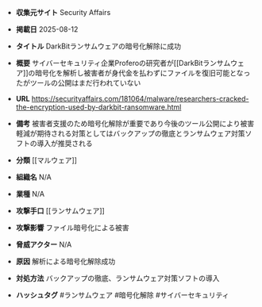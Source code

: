 - **収集元サイト**
Security Affairs

- **掲載日**
2025-08-12

- **タイトル**
DarkBitランサムウェアの暗号化解除に成功

- **概要**
サイバーセキュリティ企業Proferoの研究者が[[DarkBitランサムウェア]]の暗号化を解析し被害者が身代金を払わずにファイルを復旧可能となったがツールの公開はまだ行われていない

- **URL**
https://securityaffairs.com/181064/malware/researchers-cracked-the-encryption-used-by-darkbit-ransomware.html

- **備考**
被害者支援のため暗号化解除が重要であり今後のツール公開により被害軽減が期待される対策としてはバックアップの徹底とランサムウェア対策ソフトの導入が推奨される

- **分類**
[[マルウェア]]

- **組織名**
N/A

- **業種**
N/A

- **攻撃手口**
[[ランサムウェア]]

- **攻撃影響**
ファイル暗号化による被害

- **脅威アクター**
N/A

- **原因**
解析による暗号化解除成功

- **対処方法**
バックアップの徹底、ランサムウェア対策ソフトの導入

- **ハッシュタグ**
#ランサムウェア #暗号化解除 #サイバーセキュリティ
